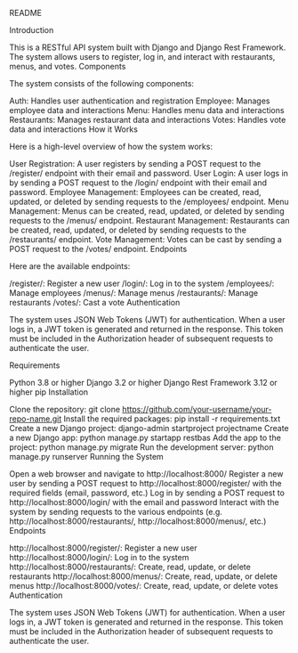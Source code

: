 README

Introduction

This is a RESTful API system built with Django and Django Rest Framework. The system allows users to register, log in, and interact with restaurants, menus, and votes.
Components

The system consists of the following components:

Auth: Handles user authentication and registration
Employee: Manages employee data and interactions
Menu: Handles menu data and interactions
Restaurants: Manages restaurant data and interactions
Votes: Handles vote data and interactions
How it Works

Here is a high-level overview of how the system works:

User Registration: A user registers by sending a POST request to the /register/ endpoint with their email and password.
User Login: A user logs in by sending a POST request to the /login/ endpoint with their email and password.
Employee Management: Employees can be created, read, updated, or deleted by sending requests to the /employees/ endpoint.
Menu Management: Menus can be created, read, updated, or deleted by sending requests to the /menus/ endpoint.
Restaurant Management: Restaurants can be created, read, updated, or deleted by sending requests to the /restaurants/ endpoint.
Vote Management: Votes can be cast by sending a POST request to the /votes/ endpoint.
Endpoints

Here are the available endpoints:

/register/: Register a new user
/login/: Log in to the system
/employees/: Manage employees
/menus/: Manage menus
/restaurants/: Manage restaurants
/votes/: Cast a vote
Authentication

The system uses JSON Web Tokens (JWT) for authentication. When a user logs in, a JWT token is generated and returned in the response. This token must be included in the Authorization header of subsequent requests to authenticate the user.

Requirements

Python 3.8 or higher
Django 3.2 or higher
Django Rest Framework 3.12 or higher
pip
Installation

Clone the repository: git clone https://github.com/your-username/your-repo-name.git
Install the required packages: pip install -r requirements.txt
Create a new Django project: django-admin startproject projectname
Create a new Django app: python manage.py startapp restbas
Add the app to the project: python manage.py migrate
Run the development server: python manage.py runserver
Running the System

Open a web browser and navigate to http://localhost:8000/
Register a new user by sending a POST request to http://localhost:8000/register/ with the required fields (email, password, etc.)
Log in by sending a POST request to http://localhost:8000/login/ with the email and password
Interact with the system by sending requests to the various endpoints (e.g. http://localhost:8000/restaurants/, http://localhost:8000/menus/, etc.)
Endpoints

http://localhost:8000/register/: Register a new user
http://localhost:8000/login/: Log in to the system
http://localhost:8000/restaurants/: Create, read, update, or delete restaurants
http://localhost:8000/menus/: Create, read, update, or delete menus
http://localhost:8000/votes/: Create, read, update, or delete votes
Authentication

The system uses JSON Web Tokens (JWT) for authentication. When a user logs in, a JWT token is generated and returned in the response. This token must be included in the Authorization header of subsequent requests to authenticate the user.